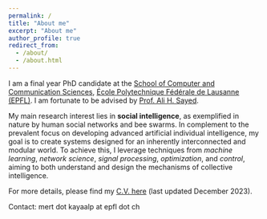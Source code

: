```yaml
---
permalink: /
title: "About me"
excerpt: "About me"
author_profile: true
redirect_from: 
  - /about/
  - /about.html
---
```


I am a final year PhD candidate at the <a href="https://www.epfl.ch/schools/ic/">School of Computer and Communication Sciences</a>, <a href="https://www.epfl.ch/en/"> École Polytechnique Fédérale de Lausanne (EPFL)</a>. I am fortunate to be advised by <a href="https://people.epfl.ch/ali.sayed?lang=en">Prof. Ali H. Sayed</a>.

My main research interest lies in **social intelligence**, as exemplified in nature by human social networks and bee swarms. In complement to the prevalent focus on developing advanced artificial individual intelligence, my goal is to create systems designed for an inherently interconnected and modular world. To achieve this, I leverage techniques from *machine learning*, *network science*, *signal processing*, *optimization*, and *control*, aiming to both understand and design the mechanisms of collective intelligence. 

For more details, please find my [C.V. here](http://mertkayaalp.github.io/files/cv.pdf) (last updated December 2023).

Contact: mert dot kayaalp at epfl dot ch


